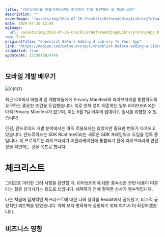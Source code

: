 ```yaml
---
title: "라이브러리를 애플리케이션에 추가하기 전에 확인해야 할 체크리스트"
description: ""
coverImage: "/assets/img/2024-07-26-ChecklistBeforeAddingALibraryToYourApp_0.png"
date: 2024-07-26 12:05
ogImage: 
  url: /assets/img/2024-07-26-ChecklistBeforeAddingALibraryToYourApp_0.png
tag: Tech
originalTitle: "Checklist Before Adding A Library To Your App"
link: "https://medium.com/@elye-project/checklist-before-adding-a-library-to-your-app-5fbe123aee30"
isUpdated: true
updatedAt: 1723816824749
---
```




## 모바일 개발 배우기

![이미지](/assets/img/2024-07-26-ChecklistBeforeAddingALibraryToYourApp_0.png)

최근 iOS에서 애플이 앱 개발자들에게 Privacy Manifest와 라이브러리를 통합하도록 요구하는 중요한 조건을 도입했습니다. 이로 인해 앱이 의존하는 일부 라이브러리에는 아직 Privacy Manifest가 없으며, 이는 5월 1일 이후의 업데이트 출시를 위협할 수 있습니다!

한편, 안드로이드 개발 분야에서는 아직 적용되지는 않았지만 중요한 변화가 다가오고 있습니다. 안드로이드는 SDK Runtime이라는 새로운 SDK 프레임워크 도입을 검토 중입니다. 이 프로젝트는 라이브러리가 어플리케이션에 통합되기 전에 라이브러리의 안전성을 확인하는 것을 목표로 합니다.

<div class="content-ad"></div>

# 체크리스트

그러므로 이러한 고려 사항을 감안할 때, 라이브러리에 대한 종속성은 관련 비용이 따른다는 점을 상기시키는 용도로 쓰입니다. 채택하기 전에 철저한 심사가 필수적입니다.

나는 처음에 잠재적인 체크리스트에 대한 나의 생각을 Reddit에서 공유했고, 비교적 긍정적인 피드백을 받았습니다. 이제 보다 명확하게 설명하기 위해 여기서 더 확장하겠습니다.

## 비즈니스 영향